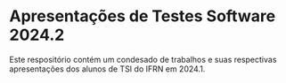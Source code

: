 # Apresentações de Testes Software 2024.2
Este respositório contém um condesado de trabalhos e suas respectivas apresentações dos alunos de TSI do IFRN em 2024.1.





